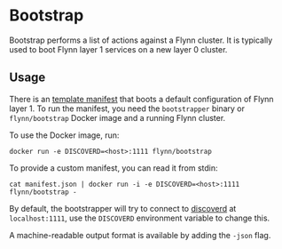 # Bootstrap

Bootstrap performs a list of actions against a Flynn cluster. It is
typically used to boot Flynn layer 1 services on a new layer 0 cluster.

## Usage

There is an [template manifest](manifest_template.json) that boots a default
configuration of Flynn layer 1. To run the manifest, you need the `bootstrapper`
binary or `flynn/bootstrap` Docker image and a running Flynn cluster.

To use the Docker image, run:

```text
docker run -e DISCOVERD=<host>:1111 flynn/bootstrap
```

To provide a custom manifest, you can read it from stdin:

```text
cat manifest.json | docker run -i -e DISCOVERD=<host>:1111 flynn/bootstrap -
```
By default, the bootstrapper will try to connect to [discoverd](/discoverd) at
`localhost:1111`, use the `DISCOVERD` environment variable to change this.

A machine-readable output format is available by adding the `-json` flag.
